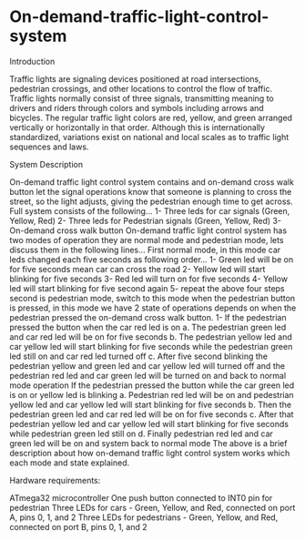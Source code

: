 # On-demand-traffic-light-control-system
Introduction

Traffic lights are signaling devices positioned at road intersections, pedestrian crossings, and other locations to control the flow of traffic.
Traffic lights normally consist of three signals, transmitting meaning to drivers and riders through colors and symbols including arrows and bicycles.
The regular traffic light colors are red, yellow, and green arranged vertically or horizontally in that order.
Although this is internationally standardized, variations exist on national and local scales as to traffic light sequences and laws.

System Description

On-demand traffic light control system contains and on-demand cross walk button let the signal operations know that someone is planning to cross the street, so the light adjusts, giving the pedestrian enough time to get across.
Full system consists of the following...
1- Three leds for car signals (Green, Yellow, Red)
2- Three leds for Pedestrian signals (Green, Yellow, Red)
3- On-demand cross walk button
On-demand traffic light control system has two modes of operation they are normal mode and pedestrian mode, lets discuss them in the following lines…
First normal mode, in this mode car leds changed each five seconds as following order…
1- Green led will be on for five seconds mean car can cross the road
2- Yellow led will start blinking for five seconds
3- Red led will turn on for five seconds
4- Yellow led will start blinking for five second again
5- repeat the above four steps
second is pedestrian mode, switch to this mode when the pedestrian button is pressed, in this mode we have 2 state of operations depends on when the pedestrian pressed the on-demand cross walk button.
1- If the pedestrian pressed the button when the car red led is on
a. The pedestrian green led and car red led will be on for five seconds
b. The pedestrian yellow led and car yellow led will start blinking for five seconds while the pedestrian green led still on and car red led turned off
c. After five second blinking the pedestrian yellow and green led and car yellow led will turned off and the pedestrian red led and car green led will be turned on and back to normal mode operation
If the pedestrian pressed the button while the car green led is on or yellow led is blinking
a. Pedestrian red led will be on and pedestrian yellow led and car yellow led will start blinking for five seconds
b. Then the pedestrian green led and car red led will be on for five seconds
c. After that pedestrian yellow led and car yellow led will start blinking for five seconds while pedestrian green led still on
d. Finally pedestrian red led and car green led will be on and system back to normal mode
The above is a brief description about how on-demand traffic light control system works which each mode and state explained.

Hardware requirements:

ATmega32 microcontroller
One push button connected to INT0 pin for pedestrian
Three LEDs for cars - Green, Yellow, and Red, connected on port A, pins 0, 1, and 2
Three LEDs for pedestrians - Green, Yellow, and Red, connected on port B, pins 0, 1, and 2
